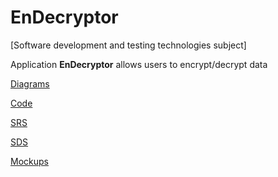 # EnDecryptor
[Software development and testing technologies subject]

Application **EnDecryptor** allows users to encrypt/decrypt data

[Diagrams](https://github.com/DivakRoman850504/TRiTPO/Documents/Diagrams)  

[Code](https://github.com/DivakRoman850504/TRiTPO/Code)

[SRS](https://github.com/DivakRoman850504/TRiTPO/Documents/Requirements/SRS.md) 
 
[SDS](https://github.com/DivakRoman850504/TRiTPO/Documents/Design/SDS.md) 

[Mockups](https://github.com/DivakRoman850504/TRiTPO/Documents/Mockup/Mockup.png)


